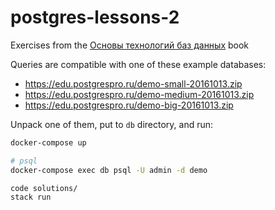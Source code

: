 # postgres-lessons-2

Exercises from the [Основы технологий баз данных](https://postgrespro.ru/education/books/dbtech) book

Queries are compatible with one of these example databases:

- https://edu.postgrespro.ru/demo-small-20161013.zip
- https://edu.postgrespro.ru/demo-medium-20161013.zip
- https://edu.postgrespro.ru/demo-big-20161013.zip

Unpack one of them, put to `db` directory, and run:

```sh
docker-compose up

# psql
docker-compose exec db psql -U admin -d demo

code solutions/
stack run

```
